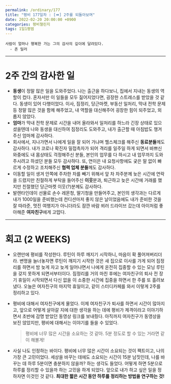 ```yaml
---
permalink: /ordinary/177
title: "평비 177일차 : [⏪] 2주를 되돌아보며"
date: 2022-02-20 20:00:00 +0900
categories: 평비챌린지
tags: 1일1평범
---
```

```
사람이 얼마나 행복한 가는 그의 감사의 깊이에 달려있다.
  - 존 밀러
```

---
# 2주 간의 감사한 일
- **동생**이 정말 많은 일을 도와주었다. 나는 출근을 하다보니, 집에서 지내는 동생의 역할이 컸다. 혼자서만 이 일들을 모두 짊어지었다면, 굉장한 스트레스를 받았을 것 같다. 동생이 있어 다행이었다. 이사, 짐정리, 당근마켓, 부동산 일처리, 막내 전학 문제 등 정말 많은 것을 함께 해주었고, 내 역할을 대신해주어 굉장한 힘이 되주었고, 외롭지 않았다.
- **엄마**가 막내 전학 문제로 시간을 내어 올라와서 일처리를 하느라 긴장 상태로 있으셨을텐데 나와 동생을 대신하여 짐정리도 도와주고, 내가 출근할 때 아침밥도 챙겨주신 엄마께 감사하다.
- 회사에서, 지나가면서 나에게 일을 잘 되어 가냐며 헬스체크를 해주신 **동료분들**께도 감사하다. 내가 코로나 확진자 밀접촉자가 되어 격리를 일주일 하게 되면서 바쁘신 와중에도 내 몸상태도 걱정해주신 분들, 본인의 업무를 다 하시고 내 업무까지 도와주시려고 하셨던 분들 모두 감사하다. 또, 연이은 내 요청사항에도 궂은 말 없이 빠르게 수정하고 조치해주신 **협력 업체 분들**께도 감사하다.
- 이동할 일이 생겨 안쪽에 주차한 차를 빼기 위해서 앞 차 차주분께 늦은 시간에 연락을 드렸지만 친절하게 부탁을 들어주신 **이웃**분과, 퇴근하고 늦은 시간에 거래를 했지만 친절했던 당근마켓 이웃(?)분께도 감사하다.
- 발렌타인데이 선물로 손수 레몬청, 딸기청을 만들어주고, 본인의 생각과는 다르게 내가 1000일을 준비했는데 컨디션마저 좋지 않은 날이었음에도 내가 준비한 것을 잘 따라준, 멋진 여행지가 아니더라도 잠깐 바람 쐬러 드라이브 갔는데 아이처럼 좋아해준 **여자친구**에게 고맙다.

---
# 회고 (2 WEEKS)
- 오랜만에 평비를 작성한다. 루틴이 하루 깨지기 시작하니, 마음이 확 풀어져버리더라. 변명을 늘너놓자면 루틴이 깨지기 시작한 것은 새 집으로 이사를 가게 되어 짐정리를 하면서 밤 늦게 자고 늦게 일어나면서 나에게 온전히 집중할 수 있는 모닝 루틴을 갖지 못하게 되면서부터이다. 짐정리를 거의 마친 후에는 여자친구의 퇴사 전 장기 휴일이 시작되면서 다신 없을 이 소중한 시간에 집중을 하면서 한 주를 또 흘려보냈다. 오늘은 여자친구의 마지막 휴일이고, 같이 스터디카페를 와서 이렇게 2주를 정리하고 있다.
- 평비에 대해서 여자친구에게 물었다. 이제 여자친구가 퇴사를 하면서 시간이 많아지고, 앞으로 어떻게 살아갈 지에 대한 생각을 하는 데에 평비가 제격이라고 이야기하면서 초반에 감명 받았던 동영상 링크를 보내줬다. 아직까지 여자친구가 동영상을 보진 않았지만, 평비에 대해서는 이야기를 들을 수 있었다.
    
    > 평비에 너무 많은 시간을 소요하는 것 같아. 5분 정도로 할 수 있는 거라면 같이 해볼게!
    
- 사실 나도 인정하는 바이다. 평비에 너무 많은 시간이 소요되는 것이 팩트이고, 나의 가장 큰 고민이었다. 세상을 바꾸는 데에도 소요되는 시간이 15분 남짓인데, 나를 바꾸는 데 하루 5분이면 충분하지 않을까? 하는 생각도 들었다. 어떻게 하면 5분으로 하루를 정리할 수 있을까 하는 고민을 하게 되었다. 앞으로 내가 하고 싶은 일을 정하자면 이것인 것 같다. **최대한 짧은 시간 동안 하루를 정리하는 방법을 연구하는 것!**